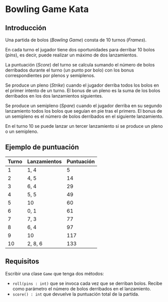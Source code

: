 # Bowling Game Kata

## Introducción

Una partida de bolos (*Bowling Game*) consta de 10 turnos (*Frames*).

En cada turno el jugador tiene dos oportunidades para derribar 10 bolos (*pins*), es decir, puede realizar un
máximo de dos lanzamientos.

La puntuación (*Score*) del turno se calcula sumando el número de bolos derribados durante el turno (un punto 
por bolo) con los bonus correspondientes por plenos y semiplenos.

Se produce un pleno (*Strike*) cuando el jugador derriba todos los bolos en el primer intento de un turno. El
bonus de un pleno es la suma de los bolos derribados en los dos lanzamientos siguientes.

Se produce un semipleno (*Spare*) cuando el jugador derriba en su segundo lanzamiento todos los bolos que 
seguían en pie tras el primero. El bonus de un semipleno es el número de bolos derribados en el siguiente
lanzamiento.

En el turno 10 se puede lanzar un tercer lanzamiento si se produce un pleno o un semipleno.

## Ejemplo de puntuación

| Turno | Lanzamientos | Puntuación |
|-------|--------------|------------|
| 1     | 1, 4         | 5          |
| 2     | 4, 5         | 14         |
| 3     | 6, 4         | 29         |
| 4     | 5, 5         | 49         |
| 5     | 10           | 60         |
| 6     | 0, 1         | 61         |
| 7     | 7, 3         | 77         |
| 8     | 6, 4         | 97         |
| 9     | 10           | 117        |
| 10    | 2, 8, 6      | 133        |

## Requisitos

Escribir una clase `Game` que tenga dos métodos:

* `roll(pins : int)` que se invoca cada vez que se derriban bolos. Recibe como parámetro el número de bolos
  derribados en el lanzamiento.
* `score() : int` que devuelve la puntuación total de la partida.
